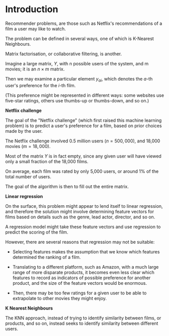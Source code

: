 # Introduction

Recommender problems, are those such as Netflix's recommendations of a film a user may like to watch.

The problem can be defined in several ways, one of which is K-Nearest Neighbours.

Matrix factorisation, or collaborative filtering, is another.

Imagine a large matrix, $Y$, with n possible users of the system, and m movies; it is an $n \times m$ matrix.

Then we may examine a particular element $y_{ai}$, which denotes the $a$-th user's preference for the $i$-th film.

(This preference might be represented in different ways: some websites use five-star ratings, others use thumbs-up or thumbs-down, and so on.)

**Netflix challenge**

The goal of the "Netflix challenge" (which first raised this machine learning problem) is to predict a user's preference for a film, based on prior choices made by the user.

The Netflix challenge involved 0.5 million users ($n = 500,000$), and 18,000 movies ($m = 18,000$).

Most of the matrix $Y$ is in fact empty, since any given user will have viewed only a small fraction of the 18,000 films.

On average, each film was rated by only 5,000 users, or around 1% of the total number of users.

The goal of the algorithm is then to fill out the entire matrix.

**Linear regression**

On the surface, this problem might appear to lend itself to linear regression, and therefore the solution might involve determining feature vectors for films based on details such as the genre, lead actor, director, and so on.

A regression model might take these feature vectors and use regression to predict the scoring of the film.

However, there are several reasons that regression may not be suitable:

- Selecting features makes the assumption that we know which features determined the ranking of a film.
- Translating to a different platform, such as Amazon, with a much large range of more disparate products, it becomes even less clear which features to record as indicators of possible preference for another product, and the size of the feature vectors would be enormous.

- Then, there may be too few ratings for a given user to be able to extrapolate to other movies they might enjoy.

**K Nearest Neighbours**

The KNN approach, instead of trying to identify similarity between films, or products, and so on, instead seeks to identify similarity between different users.
